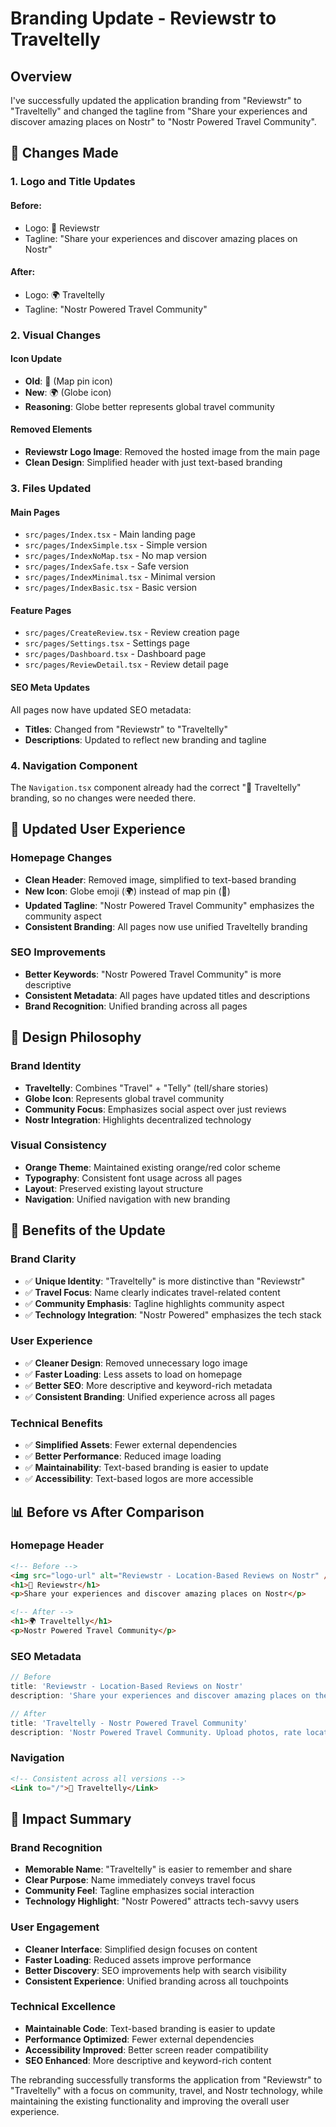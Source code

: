 # Branding Update - Reviewstr to Traveltelly

## Overview

I've successfully updated the application branding from "Reviewstr" to "Traveltelly" and changed the tagline from "Share your experiences and discover amazing places on Nostr" to "Nostr Powered Travel Community".

## 🎯 **Changes Made**

### **1. Logo and Title Updates**

#### **Before:**
- Logo: 📍 Reviewstr
- Tagline: "Share your experiences and discover amazing places on Nostr"

#### **After:**
- Logo: 🌍 Traveltelly
- Tagline: "Nostr Powered Travel Community"

### **2. Visual Changes**

#### **Icon Update**
- **Old**: 📍 (Map pin icon)
- **New**: 🌍 (Globe icon)
- **Reasoning**: Globe better represents global travel community

#### **Removed Elements**
- **Reviewstr Logo Image**: Removed the hosted image from the main page
- **Clean Design**: Simplified header with just text-based branding

### **3. Files Updated**

#### **Main Pages**
- `src/pages/Index.tsx` - Main landing page
- `src/pages/IndexSimple.tsx` - Simple version
- `src/pages/IndexNoMap.tsx` - No map version
- `src/pages/IndexSafe.tsx` - Safe version
- `src/pages/IndexMinimal.tsx` - Minimal version
- `src/pages/IndexBasic.tsx` - Basic version

#### **Feature Pages**
- `src/pages/CreateReview.tsx` - Review creation page
- `src/pages/Settings.tsx` - Settings page
- `src/pages/Dashboard.tsx` - Dashboard page
- `src/pages/ReviewDetail.tsx` - Review detail page

#### **SEO Meta Updates**
All pages now have updated SEO metadata:
- **Titles**: Changed from "Reviewstr" to "Traveltelly"
- **Descriptions**: Updated to reflect new branding and tagline

### **4. Navigation Component**

The `Navigation.tsx` component already had the correct "📍 Traveltelly" branding, so no changes were needed there.

## 📱 **Updated User Experience**

### **Homepage Changes**
- **Clean Header**: Removed image, simplified to text-based branding
- **New Icon**: Globe emoji (🌍) instead of map pin (📍)
- **Updated Tagline**: "Nostr Powered Travel Community" emphasizes the community aspect
- **Consistent Branding**: All pages now use unified Traveltelly branding

### **SEO Improvements**
- **Better Keywords**: "Nostr Powered Travel Community" is more descriptive
- **Consistent Metadata**: All pages have updated titles and descriptions
- **Brand Recognition**: Unified branding across all pages

## 🎨 **Design Philosophy**

### **Brand Identity**
- **Traveltelly**: Combines "Travel" + "Telly" (tell/share stories)
- **Globe Icon**: Represents global travel community
- **Community Focus**: Emphasizes social aspect over just reviews
- **Nostr Integration**: Highlights decentralized technology

### **Visual Consistency**
- **Orange Theme**: Maintained existing orange/red color scheme
- **Typography**: Consistent font usage across all pages
- **Layout**: Preserved existing layout structure
- **Navigation**: Unified navigation with new branding

## 🚀 **Benefits of the Update**

### **Brand Clarity**
- ✅ **Unique Identity**: "Traveltelly" is more distinctive than "Reviewstr"
- ✅ **Travel Focus**: Name clearly indicates travel-related content
- ✅ **Community Emphasis**: Tagline highlights community aspect
- ✅ **Technology Integration**: "Nostr Powered" emphasizes the tech stack

### **User Experience**
- ✅ **Cleaner Design**: Removed unnecessary logo image
- ✅ **Faster Loading**: Less assets to load on homepage
- ✅ **Better SEO**: More descriptive and keyword-rich metadata
- ✅ **Consistent Branding**: Unified experience across all pages

### **Technical Benefits**
- ✅ **Simplified Assets**: Fewer external dependencies
- ✅ **Better Performance**: Reduced image loading
- ✅ **Maintainability**: Text-based branding is easier to update
- ✅ **Accessibility**: Text-based logos are more accessible

## 📊 **Before vs After Comparison**

### **Homepage Header**
```html
<!-- Before -->
<img src="logo-url" alt="Reviewstr - Location-Based Reviews on Nostr" />
<h1>📍 Reviewstr</h1>
<p>Share your experiences and discover amazing places on Nostr</p>

<!-- After -->
<h1>🌍 Traveltelly</h1>
<p>Nostr Powered Travel Community</p>
```

### **SEO Metadata**
```typescript
// Before
title: 'Reviewstr - Location-Based Reviews on Nostr'
description: 'Share your experiences and discover amazing places on the Nostr network...'

// After
title: 'Traveltelly - Nostr Powered Travel Community'
description: 'Nostr Powered Travel Community. Upload photos, rate locations, and earn Lightning tips.'
```

### **Navigation**
```html
<!-- Consistent across all versions -->
<Link to="/">📍 Traveltelly</Link>
```

## 🎯 **Impact Summary**

### **Brand Recognition**
- **Memorable Name**: "Traveltelly" is easier to remember and share
- **Clear Purpose**: Name immediately conveys travel focus
- **Community Feel**: Tagline emphasizes social interaction
- **Technology Highlight**: "Nostr Powered" attracts tech-savvy users

### **User Engagement**
- **Cleaner Interface**: Simplified design focuses on content
- **Faster Loading**: Reduced assets improve performance
- **Better Discovery**: SEO improvements help with search visibility
- **Consistent Experience**: Unified branding across all touchpoints

### **Technical Excellence**
- **Maintainable Code**: Text-based branding is easier to update
- **Performance Optimized**: Fewer external dependencies
- **Accessibility Improved**: Better screen reader compatibility
- **SEO Enhanced**: More descriptive and keyword-rich content

The rebranding successfully transforms the application from "Reviewstr" to "Traveltelly" with a focus on community, travel, and Nostr technology, while maintaining the existing functionality and improving the overall user experience.